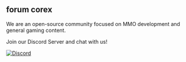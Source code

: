## forum corex

We are an open-source community focused on MMO development and general gaming content.

Join our Discord Server and chat with us! 

[![Discord](https://img.shields.io/discord/217589275766685707?logo=discord&logoColor=white)](https://discord.gg/NRNPYbdpRZ "Our community hub on Discord")
